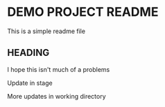 # DEMO PROJECT README

This is a simple readme file

## HEADING
I hope this isn't much of a problems

Update in stage

More updates in working directory
